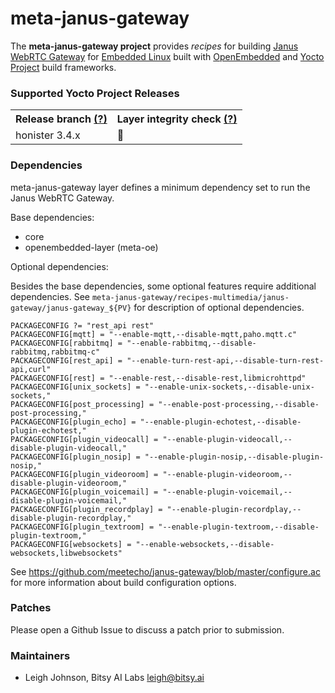 # meta-janus-gateway

The **meta-janus-gateway project** provides *recipes* for building [Janus WebRTC Gateway](https://github.com/meetecho/janus-gateway) for [Embedded Linux](https://elinux.org) built with [OpenEmbedded](https://www.openembedded.org) and [Yocto Project](https://www.yoctoproject.org/) build frameworks.

### Supported Yocto Project Releases

<table>
<tr><th>Release branch <a href="https://wiki.yoctoproject.org/wiki/Releases" target="none" title="What is this?">(?)</a></th><th>Layer integrity check <a href="https://www.yoctoproject.org/docs/2.5/dev-manual/dev-manual.html#making-sure-your-layer-is-compatible-with-yocto-project" target="none" title="What is this?">(?)</a></th></tr>
<tr><td>honister 3.4.x</td><td>🚧</td></tr>
</table>

### Dependencies
meta-janus-gateway layer defines a minimum dependency set to run the Janus WebRTC Gateway.

Base dependencies:

* core
* openembedded-layer (meta-oe)

Optional dependencies:

Besides the base dependencies, some optional features require additional dependencies. See `meta-janus-gateway/recipes-multimedia/janus-gateway/janus-gateway_${PV}` for description of optional dependencies.

```
PACKAGECONFIG ?= "rest_api rest"
PACKAGECONFIG[mqtt] = "--enable-mqtt,--disable-mqtt,paho.mqtt.c"
PACKAGECONFIG[rabbitmq] = "--enable-rabbitmq,--disable-rabbitmq,rabbitmq-c"
PACKAGECONFIG[rest_api] = "--enable-turn-rest-api,--disable-turn-rest-api,curl"
PACKAGECONFIG[rest] = "--enable-rest,--disable-rest,libmicrohttpd"
PACKAGECONFIG[unix_sockets] = "--enable-unix-sockets,--disable-unix-sockets,"
PACKAGECONFIG[post_processing] = "--enable-post-processing,--disable-post-processing,"
PACKAGECONFIG[plugin_echo] = "--enable-plugin-echotest,--disable-plugin-echotest,"
PACKAGECONFIG[plugin_videocall] = "--enable-plugin-videocall,--disable-plugin-videocall,"
PACKAGECONFIG[plugin_nosip] = "--enable-plugin-nosip,--disable-plugin-nosip,"
PACKAGECONFIG[plugin_videoroom] = "--enable-plugin-videoroom,--disable-plugin-videoroom,"
PACKAGECONFIG[plugin_voicemail] = "--enable-plugin-voicemail,--disable-plugin-voicemail,"
PACKAGECONFIG[plugin_recordplay] = "--enable-plugin-recordplay,--disable-plugin-recordplay,"
PACKAGECONFIG[plugin_textroom] = "--enable-plugin-textroom,--disable-plugin-textroom,"
PACKAGECONFIG[websockets] = "--enable-websockets,--disable-websockets,libwebsockets"
```

See https://github.com/meetecho/janus-gateway/blob/master/configure.ac for more information about build configuration options.

### Patches

Please open a Github Issue to discuss a patch prior to submission.


### Maintainers

* Leigh Johnson, Bitsy AI Labs <leigh@bitsy.ai>
